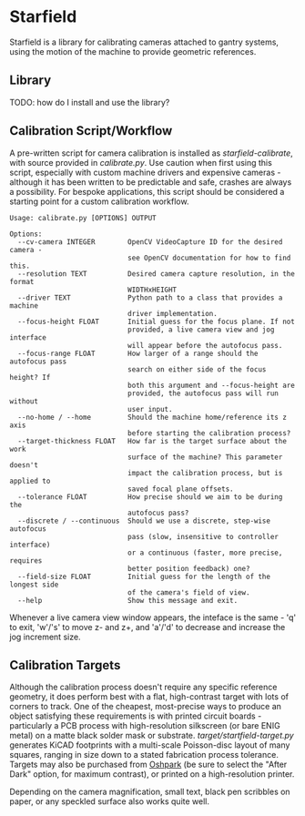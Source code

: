 # Starfield


Starfield is a library for calibrating cameras attached to gantry systems, using the motion of the machine to provide geometric references.


## Library

TODO: how do I install and use the library?

## Calibration Script/Workflow

A pre-written script for camera calibration is installed as *starfield-calibrate*, with source provided in *calibrate.py*. Use caution when first using this script, especially with custom machine drivers and expensive cameras - although it has been written to be predictable and safe, crashes are always a possibility. For bespoke applications, this script should be considered a starting point for a custom calibration workflow.

```
Usage: calibrate.py [OPTIONS] OUTPUT

Options:
  --cv-camera INTEGER        OpenCV VideoCapture ID for the desired camera -
                             see OpenCV documentation for how to find this.
  --resolution TEXT          Desired camera capture resolution, in the format
                             WIDTHxHEIGHT
  --driver TEXT              Python path to a class that provides a machine
                             driver implementation.
  --focus-height FLOAT       Initial guess for the focus plane. If not
                             provided, a live camera view and jog interface
                             will appear before the autofocus pass.
  --focus-range FLOAT        How larger of a range should the autofocus pass
                             search on either side of the focus height? If
                             both this argument and --focus-height are
                             provided, the autofocus pass will run without
                             user input.
  --no-home / --home         Should the machine home/reference its z axis
                             before starting the calibration process?
  --target-thickness FLOAT   How far is the target surface about the work
                             surface of the machine? This parameter doesn't
                             impact the calibration process, but is applied to
                             saved focal plane offsets.
  --tolerance FLOAT          How precise should we aim to be during the
                             autofocus pass?
  --discrete / --continuous  Should we use a discrete, step-wise autofocus
                             pass (slow, insensitive to controller interface)
                             or a continuous (faster, more precise, requires
                             better position feedback) one?
  --field-size FLOAT         Initial guess for the length of the longest side
                             of the camera's field of view.
  --help                     Show this message and exit.
```

Whenever a live camera view window appears, the inteface is the same - 'q' to exit, 'w'/'s' to move z- and z+, and 'a'/'d' to decrease and increase the jog increment size.


## Calibration Targets

Although the calibration process doesn't require any specific reference geometry, it does perform best with a flat, high-contrast target with lots of corners to track. One of the cheapest, most-precise ways to produce an object satisfying these requirements is with printed circuit boards - particularly a PCB process with high-resolution silkscreen  (or bare ENIG metal) on a matte black solder mask or substrate. *target/startfield-target.py* generates KiCAD footprints with a multi-scale Poisson-disc layout of many squares, ranging in size down to a stated fabrication process tolerance. Targets may also be purchased from [Oshpark](https://oshpark.com/shared_projects/1K8nM6ZZ) (be sure to select the "After Dark" option, for maximum contrast), or printed on a high-resolution printer.

Depending on the camera magnification, small text, black pen scribbles on paper, or any speckled surface also works quite well. 

